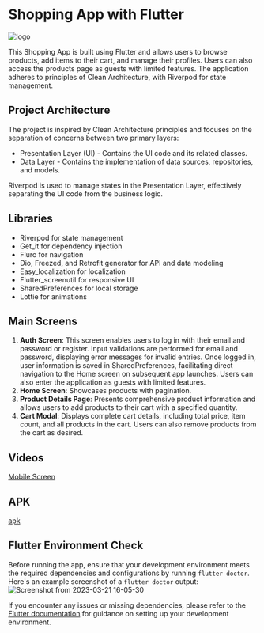 # Shopping App with Flutter
![logo](https://user-images.githubusercontent.com/46372418/229417976-ff666255-3f3f-4fc5-a143-c8b742529d43.png)

This Shopping App is built using Flutter and allows users to browse products, add items to their cart, and manage their profiles. Users can also access the products page as guests with limited features. The application adheres to principles of Clean Architecture, with Riverpod for state management.

## Project Architecture

The project is inspired by Clean Architecture principles and focuses on the separation of concerns between two primary layers:
- Presentation Layer (UI) - Contains the UI code and its related classes.
- Data Layer - Contains the implementation of data sources, repositories, and models.

Riverpod is used to manage states in the Presentation Layer, effectively separating the UI code from the business logic.


## Libraries
- Riverpod for state management
- Get_it for dependency injection
- Fluro for navigation
- Dio, Freezed, and Retrofit generator for API and data modeling
- Easy_localization for localization
- Flutter_screenutil for responsive UI
- SharedPreferences for local storage
- Lottie for animations

## Main Screens  

1. **Auth Screen**: This screen enables users to log in with their email and password or register. Input validations are performed for email and password, displaying error messages for invalid entries. Once logged in, user information is saved in SharedPreferences, facilitating direct navigation to the Home screen on subsequent app launches. Users can also enter the application as guests with limited features.
2. **Home Screen**: Showcases products with pagination.
3. **Product Details Page**: Presents comprehensive product information and allows users to add products to their cart with a specified quantity.
4. **Cart Modal**: Displays complete cart details, including total price, item count, and all products in the cart. Users can also remove products from the cart as desired.


## Videos
[Mobile Screen](https://drive.google.com/file/d/1sW_l-Mjn6XadHStYziqtICyGbO5lXE3V/view?usp=share_link)

## APK
[apk](https://drive.google.com/file/d/1jnIEpHNBOZN18dDVMspSX9lCdCDq5_D5/view?usp=share_link)

## Flutter Environment Check
Before running the app, ensure that your development environment meets the required dependencies and configurations by running `flutter doctor`. Here's an example screenshot of a `flutter doctor` output:
![Screenshot from 2023-03-21 16-05-30](https://user-images.githubusercontent.com/46372418/226614816-93ac529c-0840-419f-9fe6-2cceb55a2b27.png)

If you encounter any issues or missing dependencies, please refer to the [Flutter documentation](https://flutter.dev/docs/get-started/install) for guidance on setting up your development environment.
